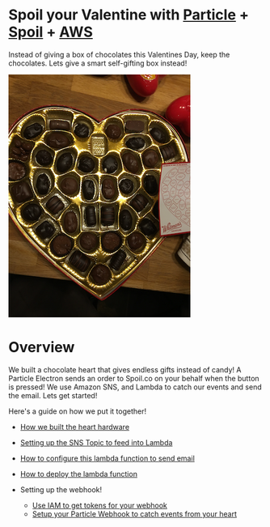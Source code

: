 Spoil your Valentine with [Particle](https://www.particle.io) + [Spoil](https://spoil.co) + [AWS](https://aws.amazon.com/)
===

Instead of giving a box of chocolates this Valentines Day, keep the chocolates.  Lets give a smart self-gifting box instead!

![Setting up the SNS Topic](images/IMG_8382_small.png)


Overview
===

We built a chocolate heart that gives endless gifts instead of candy!  A Particle Electron sends an order to 
Spoil.co on your behalf when the button is pressed!  We use Amazon SNS, and Lambda to catch our events and send the email.
  Lets get started!


Here's a guide on how we put it together!

 * [How we built the heart hardware](build/README.md)

 * [Setting up the SNS Topic to feed into Lambda](build/amazon/sns/README.md)
  
 * [How to configure this lambda function to send email](lambda_emailer/README.md)

 * [How to deploy the lambda function](build/amazon/lambda/README.md)

 * Setting up the webhook!
    * [Use IAM to get tokens for your webhook](build/amazon/iam/README.md)
    * [Setup your Particle Webhook to catch events from your heart](sns-webhook/README.md)
